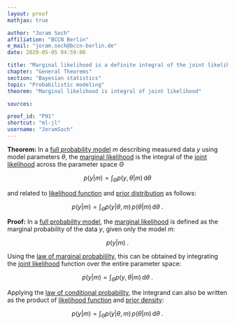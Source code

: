```yaml
---
layout: proof
mathjax: true

author: "Joram Soch"
affiliation: "BCCN Berlin"
e_mail: "joram.soch@bccn-berlin.de"
date: 2020-05-05 04:59:00

title: "Marginal likelihood is a definite integral of the joint likelihood"
chapter: "General Theorems"
section: "Bayesian statistics"
topic: "Probabilistic modeling"
theorem: "Marginal likelihood is integral of joint likelihood"

sources:

proof_id: "P91"
shortcut: "ml-jl"
username: "JoramSoch"
---
```



**Theorem:** In a [full probability model](/D/fpm) $m$ describing measured data $y$ using model parameters $\theta$, the [marginal likelihood](/D/ml) is the integral of the [joint likelihood](/D/jl) across the parameter space $\Theta$

$$ \label{eq:ml-jl}
p(y|m) = \int_{\Theta} p(y,\theta|m) \, \mathrm{d}\theta
$$

and related to [likelihood function](/D/lf) and [prior distribution](/D/prior) as follows:

$$ \label{eq:ml-lf}
p(y|m) = \int_{\Theta} p(y|\theta,m) \, p(\theta|m) \, \mathrm{d}\theta \; .
$$


**Proof:** In a [full probability model](/D/fpm), the [marginal likelihood](/D/ml) is defined as the marginal probability of the data $y$, given only the model $m$:

$$ \label{eq:ml-def}
p(y|m) \; .
$$

Using the [law of marginal probabililty](/D/prob-marg), this can be obtained by integrating the [joint likelihood](/D/jl) function over the entire parameter space:

$$ \label{eq:ml-jl-qed}
p(y|m) = \int_{\Theta} p(y,\theta|m) \, \mathrm{d}\theta \; .
$$

Applying the [law of conditional probability](/D/prob-cond), the integrand can also be written as the product of [likelihood function](/D/lf) and [prior density](/D/prior):

$$ \label{eq:ml-lf-qed}
p(y|m) = \int_{\Theta} p(y|\theta,m) \, p(\theta|m) \, \mathrm{d}\theta \; .
$$